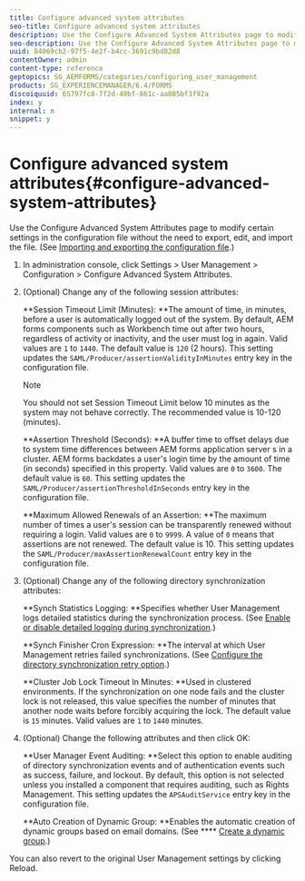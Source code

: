 ```yaml
---
title: Configure advanced system attributes
seo-title: Configure advanced system attributes
description: Use the Configure Advanced System Attributes page to modify certain settings in the configuration file without the need to export, edit, and import the file.
seo-description: Use the Configure Advanced System Attributes page to modify certain settings in the configuration file without the need to export, edit, and import the file.
uuid: 84069cb2-97f5-4e2f-b4cc-3691c9bd82d8
contentOwner: admin
content-type: reference
geptopics: SG_AEMFORMS/categories/configuring_user_management
products: SG_EXPERIENCEMANAGER/6.4/FORMS
discoiquuid: 65797fc8-7f2d-40bf-861c-aa085bf3f92a
index: y
internal: n
snippet: y
---
```


# Configure advanced system attributes{#configure-advanced-system-attributes}

Use the Configure Advanced System Attributes page to modify certain settings in the configuration file without the need to export, edit, and import the file. (See [Importing and exporting the configuration file](../../../forms/using/admin-help/importing-exporting-configuration-file.md#importing-and-exporting-the-configuration-file).)

1. In administration console, click Settings &gt; User Management &gt; Configuration &gt; Configure Advanced System Attributes.
1. (Optional) Change any of the following session attributes:

   **Session Timeout Limit (Minutes): **The amount of time, in minutes, before a user is automatically logged out of the system. By default, AEM forms components such as Workbench time out after two hours, regardless of activity or inactivity, and the user must log in again. Valid values are `1` to `1440`. The default value is `120` (2 hours). This setting updates the `SAML/Producer/assertionValidityInMinutes` entry key in the configuration file.

   >[!NOTE]
   >
   >You should not set Session Timeout Limit below 10 minutes as the system may not behave correctly. The recommended value is 10-120 (minutes).

   **Assertion Threshold (Seconds): **A buffer time to offset delays due to system time differences between AEM forms application server s in a cluster. AEM forms backdates a user's login time by the amount of time (in seconds) specified in this property. Valid values are `0` to `3600`. The default value is `60`. This setting updates the `SAML/Producer/assertionThresholdInSeconds` entry key in the configuration file.

   **Maximum Allowed Renewals of an Assertion: **The maximum number of times a user's session can be transparently renewed without requiring a login. Valid values are `0` to `9999`. A value of `0` means that assertions are not renewed. The default value is 10. This setting updates the `SAML/Producer/maxAssertionRenewalCount` entry key in the configuration file. 

1. (Optional) Change any of the following directory synchronization attributes:

   **Synch Statistics Logging: **Specifies whether User Management logs detailed statistics during the synchronization process. (See [Enable or disable detailed logging during synchronization](../../../forms/using/admin-help/synchronizing-directories.md#enable-or-disable-detailed-logging-during-synchronization).)

   **Synch Finisher Cron Expression: **The interval at which User Management retries failed synchronizations. (See [Configure the directory synchronization retry option](../../../forms/using/admin-help/synchronizing-directories.md#configure-the-directory-synchronization-retry-option).)

   **Cluster Job Lock Timeout In Minutes: **Used in clustered environments. If the synchronization on one node fails and the cluster lock is not released, this value specifies the number of minutes that another node waits before forcibly acquiring the lock. The default value is `15` minutes. Valid values are `1` to `1440` minutes. 

1. (Optional) Change the following attributes and then click OK:

   **User Manager Event Auditing: **Select this option to enable auditing of directory synchronization events and of authentication events such as success, failure, and lockout. By default, this option is not selected unless you installed a component that requires auditing, such as Rights Management. This setting updates the `APSAuditService` entry key in the configuration file.

   **Auto Creation of Dynamic Group: **Enables the automatic creation of dynamic groups based on email domains. (See **** [Create a dynamic group](../../../forms/using/admin-help/creating-configuring-groups.md#create-a-dynamic-group).)

You can also revert to the original User Management settings by clicking Reload.
